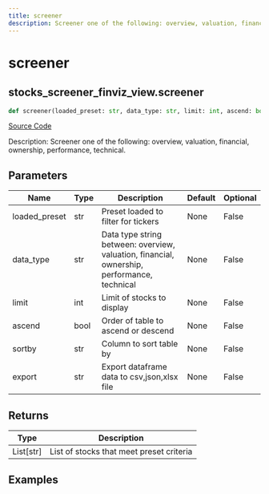 ```yaml
---
title: screener
description: Screener one of the following: overview, valuation, financial, ownership, performance, technical.
---
```

# screener

## stocks_screener_finviz_view.screener

```python
def screener(loaded_preset: str, data_type: str, limit: int, ascend: bool, sortby: str, export: str) -> None:
```
[Source Code](https://github.com/OpenBB-finance/OpenBBTerminal/tree/main/openbb_terminal/stocks/screener/finviz_view.py#L126)

Description: Screener one of the following: overview, valuation, financial, ownership, performance, technical.

## Parameters

| Name | Type | Description | Default | Optional |
| ---- | ---- | ----------- | ------- | -------- |
| loaded_preset | str | Preset loaded to filter for tickers | None | False |
| data_type | str | Data type string between: overview, valuation, financial, ownership, performance, technical | None | False |
| limit | int | Limit of stocks to display | None | False |
| ascend | bool | Order of table to ascend or descend | None | False |
| sortby | str | Column to sort table by | None | False |
| export | str | Export dataframe data to csv,json,xlsx file | None | False |

## Returns

| Type | Description |
| ---- | ----------- |
| List[str] | List of stocks that meet preset criteria |

## Examples

